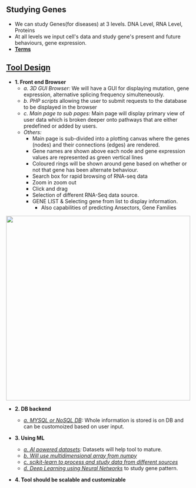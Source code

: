## Studying Genes
- We can study Genes(for diseases) at 3 levels. DNA Level, RNA Level, Proteins
- At all levels we input cell's data and study gene's present and future behaviours, gene expression.
- **[Terms](Terms.md)**

## [Tool Design](https://bmcgenomics.biomedcentral.com/articles/10.1186/s12864-016-2389-8)
- **1. Front end Browser**
  - *a. 3D GUI Browser:* We will have a GUI for displaying mutation, gene expression, alternative splicing frequency simulteneously.
  - *b. PHP scripts* allowing the user to submit requests to the database to be displayed in the browser
  - *c. Main page to sub pages:* Main page will display primary view of user data which is broken deeper onto pathways that are either predefined or added by users. 
  - *Others:*
    - Main page is sub-divided into a plotting canvas where the genes (nodes) and their connections (edges) are rendered. 
    - Gene names are shown above each node and gene expression values are represented as green vertical lines
    - Coloured rings will be shown around gene based on whether or not that gene has been alternate behaviour.
    - Search box for rapid browsing of RNA-seq data
    - Zoom in zoom out
    - Click and drag
    - Selection of different RNA-Seq data source.
    - GENE LIST & Selecting gene from list to display information.
      - Also capabilities of predicting Ansectors, Gene Families

<img src="https://media.springernature.com/lw685/springer-static/image/art%3A10.1186%2Fs12864-016-2389-8/MediaObjects/12864_2016_2389_Fig2_HTML.gif?as=webp" width=500 />
  
- **2. DB backend**
  - *[a. MYSQL or NoSQL DB](/System-Design/Concepts/Databases):* Whole information is stored is on DB and can be customoized based on user input.


- **3. Using ML**
  - *[a. AI powered datasets](https://sites.google.com/site/amitinterviewpreparation/machine-learning):* Datasets will help tool to mature.
  - *[b. Will use multidimensional array from numpy](/Languages/ScriptingLanguages/Python/numpy)*
  - *[c. scikit-learn to process and study data from different sources](/Languages/ScriptingLanguages/Python/scikit-learn)*
  - *[d. Deep Learning using Neural Networks](https://sites.google.com/site/amitinterviewpreparation/machine-learning)* to study gene pattern.


- **4. Tool should be scalable and customizable**
